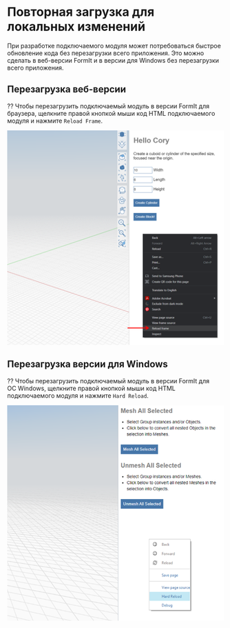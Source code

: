 # Повторная загрузка для локальных изменений

При разработке подключаемого модуля может потребоваться быстрое обновление кода без перезагрузки всего приложения. Это можно сделать в веб-версии FormIt и в версии для Windows без перезагрузки всего приложения.

## Перезагрузка веб-версии

?? Чтобы перезагрузить подключаемый модуль в версии FormIt для браузера, щелкните правой кнопкой мыши код HTML подключаемого модуля и нажмите `Reload Frame`.

![](<../../../.gitbook/assets/d11 (1).png>)

## Перезагрузка версии для Windows

?? Чтобы перезагрузить подключаемый модуль в версии FormIt для ОС Windows, щелкните правой кнопкой мыши код HTML подключаемого модуля и нажмите `Hard Reload`.

![](../../../.gitbook/assets/d18.png)
